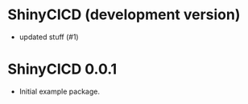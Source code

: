 # ShinyCICD (development version)

* updated stuff (#1)

# ShinyCICD 0.0.1

* Initial example package.
